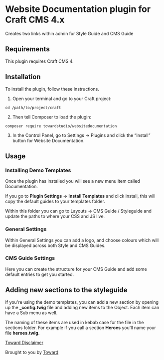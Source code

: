 # Website Documentation plugin for Craft CMS 4.x

Creates two links within admin for Style Guide and CMS Guide

## Requirements

This plugin requires Craft CMS 4.

## Installation

To install the plugin, follow these instructions.

1. Open your terminal and go to your Craft project:

```
cd /path/to/project/craft
```

2. Then tell Composer to load the plugin:

```
composer require towardstudio/websitedocumentation
```

3. In the Control Panel, go to Settings → Plugins and click the “Install” button for Website Documentation.


## Usage

### Installing Demo Templates

Once the plugin has installed you will see a new menu item called Documentation.

If you go to **Plugin Settings** -> **Install Templates** and click install, this will copy the default guides to your templates folder.

Within this folder you can go to Layouts -> CMS Guide / Styleguide and update the paths to where your CSS and JS live.

### General Settings

Within General Settings you can add a logo, and choose colours which will be displayed across both Style and CMS Guides.

### CMS Guide Settings

Here you can create the structure for your CMS Guide and add some default entries to get you started.


## Adding new sections to the styleguide

If you're using the demo templates, you can add a new section by opening up the **_config.twig** file and adding new items to the Object. Each item can have a Sub menu as well.

The naming of these items are used in kebab case for the file in the sections folder. For example if you call a section **Heroes** you'll name your file **heroes.twig**.

[Toward Disclaimer](https://github.com/towardstudio/toward-open-source-disclaimer)

Brought to you by [Toward](https://toward.studio)
